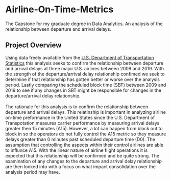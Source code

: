 # Airline-On-Time-Metrics
The Capstone for my graduate degree in Data Analytics.  An analysis of the relationship between departure and arrival delays.

## Project Overview
Using data freely available from the [U.S. Department of Transportation Statistics](https://www.bts.dot.gov/airline-data-downloads) this analysis seeks to confirm the relationship between departure and arrival delays at three major U.S. airlines between 2009 and 2019.  With the strength of the departure/arrival delay relationship confimed we seek to determine if that relationship has gotten better or worse over the analysis period.  Lastly comparing the scheduled block time (SBT) between 2009 and 2019 to see if any changes in SBT might be responsible for changes in the departure/arrival delay relationship.
<br/>  
The rationale for this analysis is to confirm the relationship between departure and arrival delays.  This relatinship is important in analyzing airline on-time preformance in the United States since the U.S. Department of Transpotation measures carrier performance by measuring arrival delays greater then 15 minutes (A15).  However, a lot can happen from block out to block in so the operators do not fully control the A15 metric so they measure delays greater than 0 minutes past scheduled departure time (D0).  The assumption that controlling the aspects within their control airlines are able to influnce A15.  With the linear nature of airline flight operations it is expected that this relationship will be confirmed and be quite strong.  The examination of any changes to the departure and arrival delay relationship are then looked into with a focus on what impact consolidation over the analysis period may have. 
